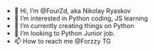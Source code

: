 - 👋 Hi, I’m @FourZd, aka Nikolay Ryaskov
- 👀 I’m interested in Python coding, JS learning
- 🌱 I’m currently creating things on Python
- 💞️ I’m looking to Python Junior job.
- 📫 How to reach me @Forzzy TG
